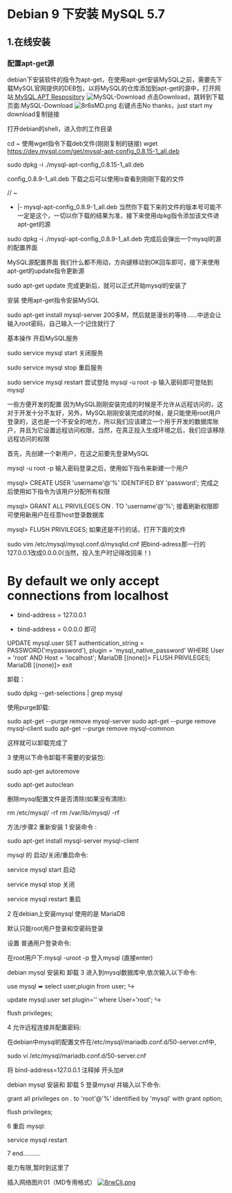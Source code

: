 # Debian 9 下安装 MySQL 5.7
## 1.在线安装
### 配置apt-get源
debian下安装软件的指令为apt-get，在使用apt-get安装MySQL之前，需要先下载MySQL官网提供的DEB包，以将MySQL的仓库添加到apt-get的源中，打开网站[
MySQL APT Respository](https://dev.mysql.com/downloads/repo/apt/ "MySQL APT Respository") 
![MySQL-Download](https://s1.ax1x.com/2020/03/19/8r60G6.png)
点击Download，跳转到下载页面:MySQL-Download
![8r6sMD.png](https://s1.ax1x.com/2020/03/19/8r6sMD.png)
右键点击No thanks，just start my download复制链接

打开debian的shell，进入你的工作目录

cd ~
使用wget指令下载deb文件(刚刚复制的链接)
wget https://dev.mysql.com/get/mysql-apt-config_0.8.15-1_all.deb

sudo dpkg -i ./mysql-apt-config_0.8.15-1_all.deb


config_0.8.9-1_all.deb
下载之后可以使用ls查看到刚刚下载的文件

// ~
+ |- mysql-apt-config_0.8.9-1_all.deb
当然你下载下来的文件的版本号可能不一定是这个，一切以你下载的结果为准，接下来使用dpkg指令添加该文件进apt-get的源

sudo dpkg -i ./mysql-apt-config_0.8.9-1_all.deb
完成后会弹出一个mysql的源的配置界面


MySQL源配置界面
我们什么都不用动，方向键移动到OK回车即可，接下来使用apt-get的update指令更新源

sudo apt-get update
完成更新后，就可以正式开始mysql的安装了

安装
使用apt-get指令安装MySQL

sudo apt-get install mysql-server
200多M，然后就是漫长的等待......中途会让输入root密码，自己输入一个记住就行了

基本操作
开启MySQL服务

sudo service mysql start
关闭服务

sudo service mysql stop
重启服务

sudo service mysql restart
尝试登陆
mysql -u root -p
输入密码即可登陆到mysql

一些方便开发的配置
因为MySQL刚刚安装完成的时候是不允许从远程访问的，这对于开发十分不友好，另外，MySQL刚刚安装完成的时候，是只能使用root用户登录的，这也是一个不安全的地方，所以我们应该建立一个用于开发的数据库账户，并且为它设置远程访问权限，当然，在真正投入生成环境之后，我们应该移除远程访问的权限

首先，先创建一个新用户，在这之前要先登录MySQL

mysql -u root -p
输入密码登录之后，使用如下指令来新建一个用户

mysql> CREATE USER 'username'@'%' IDENTIFIED BY 'password';
完成之后使用如下指令为该用户分配所有权限

mysql> GRANT ALL PRIVILEGES ON *.* TO 'username'@'%';
接着刷新权限即可使用新用户在任意host登录数据库

mysql> FLUSH PRIVILEGES;
如果还是不行的话，打开下面的文件

sudo vim /etc/mysql/mysql.conf.d/mysqlld.cnf
把bind-adress那一行的127.0.0.1改成0.0.0.0(当然，投入生产时记得改回来！)

  # By default we only accept connections from localhost
- bind-address    = 127.0.0.1
+ bind-address    = 0.0.0.0
即可



UPDATE mysql.user SET authentication_string = PASSWORD('mypassword'), plugin = 'mysql_native_password' WHERE User = 'root' AND Host = 'localhost';
MariaDB [(none)]> FLUSH PRIVILEGES;
MariaDB [(none)]> exit




卸载：

sudo dpkg --get-selections | grep mysql


使用purge卸载:

sudo apt-get --purge remove mysql-server
sudo apt-get --purge remove mysql-client
sudo apt-get --purge remove mysql-common

这样就可以卸载完成了

3
使用以下命令卸载不需要的安装包:

sudo apt-get autoremove

sudo apt-get autoclean

删除mysql配置文件是否清除(如果没有清除):

rm /etc/mysql/ -rf
rm /var/lib/mysql/ -rf


方法/步骤2 重新安装
1
安装命令 :

sudo apt-get install mysql-server mysql-client

mysql 的 启动/关闭/重启命令:

service mysql start 启动

service mysql stop 关闭

service mysql restart 重启

2
在debian上安装mysql 使用的是 MariaDB 

默认只能root用户登录和空密码登录

设置 普通用户登录命令:

在root用户下:mysql -uroot -p 登入mysql (直接enter)

debian mysql 安装和 卸载
3
进入到mysql数据库中,依次输入以下命令:

use mysql  ➠ select user,plugin from user; ↪︎

update mysql.user set plugin='' where User='root'; ↪︎

flush privileges;

4
允许远程连接并配置密码:

在debian中mysql的配置文件在/etc/mysql/mariadb.conf.d/50-server.cnf中,

sudo vi /etc/mysql/mariadb.conf.d/50-server.cnf

将 bind-address=127.0.0.1 注释掉 开头加#

debian mysql 安装和 卸载
5
登录mysql 并输入以下命令:

grant all privileges on *.* to 'root'@'%' identified by 'mysql' with grant option;

flush privileges;

6
重启 mysql:

service mysql restart

7
end..........

能力有限,暂时到这里了






插入网络图片01（MD专用格式）
[![8rwClj.png](https://s1.ax1x.com/2020/03/19/8rwClj.png)](https://imgchr.com/i/8rwClj)




